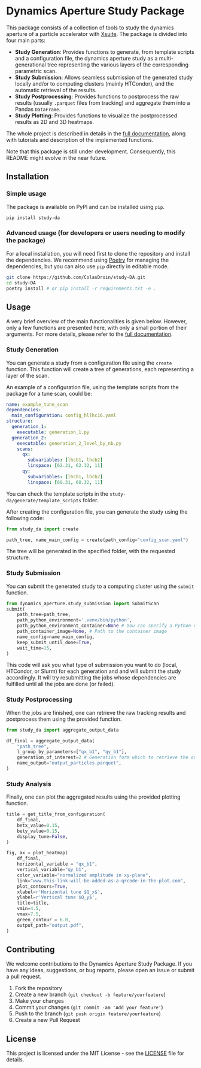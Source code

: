 # Dynamics Aperture Study Package

This package consists of a collection of tools to study the dynamics aperture of a particle accelerator with [Xsuite](https://github.com/xsuite/xsuite). The package is divided into four main parts:

- **Study Generation**: Provides functions to generate, from template scripts and a configuration file, the dynamics aperture study as a multi-generational tree representing the various layers of the corresponding parametric scan.
- **Study Submission**: Allows seamless submission of the generated study locally and/or to computing clusters (mainly HTCondor), and the automatic retrieval of the results.
- **Study Postprocessing**: Provides functions to postprocess the raw results (usually `.parquet` files from tracking) and aggregate them into a Pandas `DataFrame`.
- **Study Plotting**: Provides functions to visualize the postprocessed results as 2D and 3D heatmaps.

The whole project is described in details in the [full documentation](https://colasdroin.github.io/study-DA/), along with tutorials and description of the implemented functions.

Note that this package is still under development. Consequently, this README might evolve in the near future.

## Installation

### Simple usage

The package is available on PyPI and can be installed using `pip`.

```bash
pip install study-da
```

### Advanced usage (for developers or users needing to modify the package)

For a local installation, you will need first to clone the repository and install the dependencies. We recommend using [Poetry](https://python-poetry.org/) for managing the dependencies, but you can also use `pip` directly in editable mode.

```bash
git clone https://github.com/ColasDroin/study-DA.git
cd study-DA
poetry install # or pip install -r requirements.txt -e .
```

## Usage

A very brief overview of the main functionalities is given below. However, only a few functions are presented here, with only a small portion of their arguments. For more details, please refer to the [full documentation](https://colasdroin.github.io/study-DA/).

### Study Generation

You can generate a study from a configuration file using the `create` function. This function will create a tree of generations, each representing a layer of the scan.

An example of a configuration file, using the template scripts from the package for a tune scan, could be:

```yaml
name: example_tune_scan
dependencies:
  main_configuration: config_hllhc16.yaml
structure:
  generation_1:
    executable: generation_1.py
  generation_2:
    executable: generation_2_level_by_nb.py
    scans:
      qx:
        subvariables: [lhcb1, lhcb2]
        linspace: [62.31, 62.32, 11]
      qy:
        subvariables: [lhcb1, lhcb2]
        linspace: [60.31, 60.32, 11]
```

You can check the template scripts in the `study-da/generate/template_scripts` folder.

After creating the configuration file, you can generate the study using the following code:

```python
from study_da import create

path_tree, name_main_config = create(path_config="config_scan.yaml")
```

The tree will be generated in the specified folder, with the requested structure.

### Study Submission

You can submit the generated study to a computing cluster using the ```submit``` function. 

```python
from dynamics_aperture.study_submission import SubmitScan
submit(
    path_tree=path_tree,
    path_python_environment='.venv/bin/python',
    path_python_environment_container=None # You can specify a Python environment inside of a container instead
    path_container_image=None, # Path to the container image
    name_config=name_main_config,
    keep_submit_until_done=True,
    wait_time=15,
)
```

This code will ask you what type of submission you want to do (local, HTCondor, or Slurm) for each generation and and will submit the study accordingly. It will try resubmitting the jobs whose dependencies are fulfilled until all the jobs are done (or failed).

### Study Postprocessing

When the jobs are finished, one can retrieve the raw tracking results and postprocess them using the provided function.

```python
from study_da import aggregate_output_data

df_final = aggregate_output_data(
    "path_tree",
    l_group_by_parameters=["qx_b1", "qy_b1"],
    generation_of_interest=2 # Generation form which to retrieve the output,
    name_output="output_particles.parquet",    
)
```

### Study Analysis

Finally, one can plot the aggregated results using the provided plotting function.

```python
title = get_title_from_configuration(
    df_final,
    betx_value=0.15,
    bety_value=0.15,
    display_tune=False,
)

fig, ax = plot_heatmap(
    df_final,
    horizontal_variable = "qx_b1",
    vertical_variable="qy_b1",
    color_variable="normalized amplitude in xy-plane",
    link="www.this-link-will-be-added-as-a-qrcode-in-the-plot.com",
    plot_contours=True,
    xlabel=r'Horizontal tune $Q_x$',
    ylabel=r'Vertical tune $Q_y$',
    title=title,
    vmin=4.5,
    vmax=7.5,
    green_contour = 6.0,
    output_path="output.pdf",
)
```

## Contributing

We welcome contributions to the Dynamics Aperture Study Package. If you have any ideas, suggestions, or bug reports, please open an issue or submit a pull request.

1. Fork the repository
2. Create a new branch (`git checkout -b feature/yourfeature`)
3. Make your changes
4. Commit your changes (`git commit -am 'Add your feature'`)
5. Push to the branch (`git push origin feature/yourfeature`)
6. Create a new Pull Request

## License

This project is licensed under the MIT License - see the [LICENSE](LICENSE) file for details.
